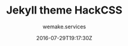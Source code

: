 ---
title: "Jekyll theme HackCSS"
github: https://github.com/wemake-services/jekyll-theme-hackcss
demo: https://wemake.services/jekyll-theme-hackcss/
author: wemake.services

ssg:
  - Jekyll
cms:
  - No Cms
date: 2016-07-29T19:17:30Z
github_branch: gh-pages
description: "Dead simple CSS framework now with Jekyll."
stale: false
---